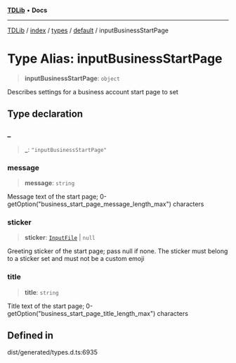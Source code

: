 [**TDLib**](../../../../../../README.md) • **Docs**

***

[TDLib](../../../../../../modules.md) / [index](../../../../../README.md) / [types](../../../README.md) / [default](../README.md) / inputBusinessStartPage

# Type Alias: inputBusinessStartPage

> **inputBusinessStartPage**: `object`

Describes settings for a business account start page to set

## Type declaration

### \_

> **\_**: `"inputBusinessStartPage"`

### message

> **message**: `string`

Message text of the start page; 0-getOption("business_start_page_message_length_max") characters

### sticker

> **sticker**: [`InputFile`](InputFile.md) \| `null`

Greeting sticker of the start page; pass null if none. The sticker must belong to a sticker set and must not be a custom emoji

### title

> **title**: `string`

Title text of the start page; 0-getOption("business_start_page_title_length_max") characters

## Defined in

dist/generated/types.d.ts:6935
